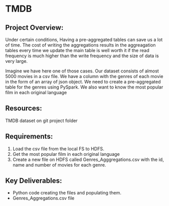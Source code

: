 # TMDB
## Project Overview:
Under certain conditions, Having a pre-aggregated tables can save us a lot of time. The cost of writing the aggregations results in the aggreagation tables every time we update the main table is well worth it if the read frequency is much higher than the write frequency and the size of data is very large.


Imagine we have here one of those cases. Our dataset consists of almost 5000 movies in a csv file. We have a column with the genres of each movie in the form of an array of json object. We need to create a pre-aggregated table for the genres using PySpark. We also want to know the most popular film in each original language


## Resources:
TMDB dataset on git project folder

## Requirements:
1. Load the csv file from the local FS to HDFS.
2. Get the most popular film in each original language
3. Create a new file on HDFS called Genres_Agggregations.csv with the id, name and number of movies for each genre.

## Key Deliverables:
-	Python code creating the files and populating them.
-	Genres_Aggregations.csv file
